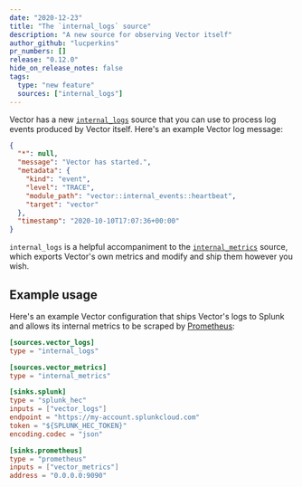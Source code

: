 ```yaml
---
date: "2020-12-23"
title: "The `internal_logs` source"
description: "A new source for observing Vector itself"
author_github: "lucperkins"
pr_numbers: []
release: "0.12.0"
hide_on_release_notes: false
tags:
  type: "new feature"
  sources: ["internal_logs"]
---
```


Vector has a new [`internal_logs`][internal_logs] source that you can use to
process log events produced by Vector itself. Here's an example Vector log
message:

```json
{
  "*": null,
  "message": "Vector has started.",
  "metadata": {
    "kind": "event",
    "level": "TRACE",
    "module_path": "vector::internal_events::heartbeat",
    "target": "vector"
  },
  "timestamp": "2020-10-10T17:07:36+00:00"
}
```

`internal_logs` is a helpful accompaniment to the
[`internal_metrics`][internal_metrics] source, which exports Vector's own
metrics and modify and ship them however you wish.

## Example usage

Here's an example Vector configuration that ships Vector's logs to Splunk and
allows its internal metrics to be scraped by [Prometheus]:

```toml
[sources.vector_logs]
type = "internal_logs"

[sources.vector_metrics]
type = "internal_metrics"

[sinks.splunk]
type = "splunk_hec"
inputs = ["vector_logs"]
endpoint = "https://my-account.splunkcloud.com"
token = "${SPLUNK_HEC_TOKEN}"
encoding.codec = "json"

[sinks.prometheus]
type = "prometheus"
inputs = ["vector_metrics"]
address = "0.0.0.0:9090"
```

[internal_logs]: https://vector.dev/docs/reference/sources/internal_logs
[internal_metrics]: https://vector.dev/docs/reference/sources/internal_metrics
[prometheus]: https://prometheus.io
